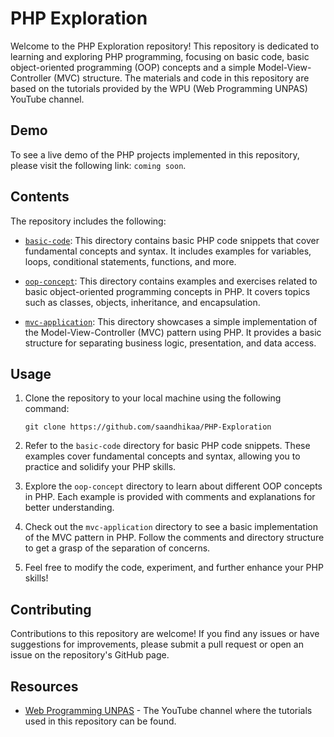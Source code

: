 # PHP Exploration

Welcome to the PHP Exploration repository! This repository is dedicated to learning and exploring PHP programming, focusing on basic code, basic object-oriented programming (OOP) concepts and a simple Model-View-Controller (MVC) structure. The materials and code in this repository are based on the tutorials provided by the WPU (Web Programming UNPAS) YouTube channel.

## Demo

To see a live demo of the PHP projects implemented in this repository, please visit the following link: `coming soon`.

## Contents

The repository includes the following:

- [`basic-code`](/basic-code): This directory contains basic PHP code snippets that cover fundamental concepts and syntax. It includes examples for variables, loops, conditional statements, functions, and more.

- [`oop-concept`](/oop-concept): This directory contains examples and exercises related to basic object-oriented programming concepts in PHP. It covers topics such as classes, objects, inheritance, and encapsulation.

- [`mvc-application`](/mvc-application): This directory showcases a simple implementation of the Model-View-Controller (MVC) pattern using PHP. It provides a basic structure for separating business logic, presentation, and data access.

## Usage

1. Clone the repository to your local machine using the following command:
    ```
    git clone https://github.com/saandhikaa/PHP-Exploration
    ```

2. Refer to the `basic-code` directory for basic PHP code snippets. These examples cover fundamental concepts and syntax, allowing you to practice and solidify your PHP skills.

3. Explore the `oop-concept` directory to learn about different OOP concepts in PHP. Each example is provided with comments and explanations for better understanding.

4. Check out the `mvc-application` directory to see a basic implementation of the MVC pattern in PHP. Follow the comments and directory structure to get a grasp of the separation of concerns.

5. Feel free to modify the code, experiment, and further enhance your PHP skills!

## Contributing

Contributions to this repository are welcome! If you find any issues or have suggestions for improvements, please submit a pull request or open an issue on the repository's GitHub page.

## Resources

- [Web Programming UNPAS](https://www.youtube.com/c/webprogrammingunpas) - The YouTube channel where the tutorials used in this repository can be found.
